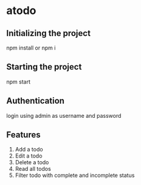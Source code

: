 # atodo

## Initializing the project
npm install or npm i

## Starting the project
npm start

## Authentication
login using admin as username and password

## Features
1. Add a todo
2. Edit a todo
3. Delete a todo
4. Read all todos
5. Filter todo with complete and incomplete status
